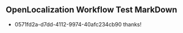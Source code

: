 ## OpenLocalization Workflow Test MarkDown
* 0571fd2a-d7dd-4112-9974-40afc234cb90 thanks!

<!--HONumber=Jul16_HO2-->



